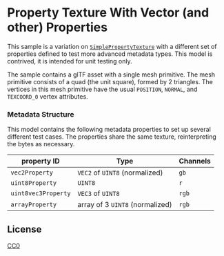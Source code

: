 # Property Texture With Vector (and other) Properties

This sample is a variation on [`SimplePropertyTexture`](../SimplePropertyTexture/) with a different set of properties defined to test more advanced metadata
types. This model is contrived, it is intended for unit testing only.

The sample contains a glTF asset with a single mesh primitive. The mesh primitive consists of a quad (the unit square), formed by 2 triangles. The vertices in this mesh primitive have the usual `POSITION`, `NORMAL`, and `TEXCOORD_0` vertex attributes.

### Metadata Structure

This model contains the following metadata properties to set up several
different test cases. The properties share the same texture, reinterpreting the
bytes as necessary.

| property ID         | Type                            | Channels |
| ------------------- | ------------------------------- | -------- |
| `vec2Property`      | `VEC2` of `UINT8` (normalized)  | `gb`     |
| `uint8Property`     | `UINT8`                         | `r`      |
| `uint8vec3Property` | `VEC3` of `UINT8`               | `rgb`    |
| `arrayProperty`     | array of 3 `UINT8` (normalized) | `rgb`    |

## License

[CC0](https://creativecommons.org/share-your-work/public-domain/cc0/)
